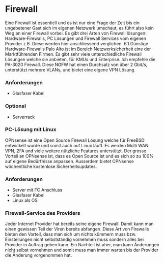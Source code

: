 <h1>Firewall</h1>

Eine Firewall ist essentiell und es ist nur eine Frage der Zeit bis ein ungebetener Gast sich im eigenen Netzwerk umschaut, es führt also kein Weg an einer Firewall vorbei. Es gibt drei Arten von Firewall lösungen: Hardware-Firewalls, PC Lösungen und Firewall Services vom eigenen Provider z.B. Diese werden hier anschliessend verglichen. 6.1.Günstige Hardware-Firewalls Palo Alto ist im Bereich Netzwerksicherheit eine der Marktführenden Firmen. Es gibt sehr viele unterschiedliche Firewall Lösungen welche sie anbieten, für KMUs und Enterprise. Ich empfehle die PA-3020 Firewall. Diese NGFW hat einen Durchsatz von über 2 Gbit/s, unterstützt mehrere VLANs, und bietet eine eigene VPN Lösung.

<h3>Anforderungen</h3>

- Glasfaser Kabel


<h3>Optional</h3>

- Serverrack


<h3>PC-Lösung mit Linux</h3>

OPNsense ist eine Open Source Firewall Lösung welche für FreeBSD entwickelt wurde und somit auch auf Linux läuft. Es werden Multi WAN, VPN, 2FA und viele weitere nützliche Features unterstützt. Der grosse Vorteil an OPNsense ist, dass es Open Source ist und es sich so zu 100% auf eigene Bedürfnisse anpassen. Ausserdem bietet OPNsense wöchentliche kostenlose Sicherheitsupdates.

<h3>Anforderungen</h3>
	
- Server mit FC Anschluss
- Glasfaser Kabel
- Linux als OS


<h3>Firewall-Service des Providers</h3>

Jeder Internet Provider hat bereits seine eigene Firewall. Damit kann man einen gewissen Teil der Viren bereits abfangen. Diese Art von Firewalls bieten den Vorteil, dass man sich um nichts kümmern muss bzw. Einstellungen nicht selbstständig vornehmen muss sondern alles bei Provider in Auftrag geben kann. Ein Nachteil ist aber, man kann Änderungen nicht selbst vornehmen und somit muss man immer warten bis der Provider die Änderung vorgenommen hat.
